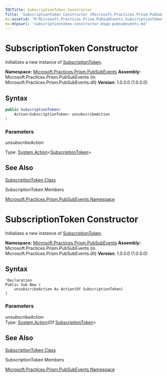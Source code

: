 ```yaml
---
TOCTitle: SubscriptionToken Constructor
Title: 'SubscriptionToken Constructor (Microsoft.Practices.Prism.PubSubEvents)'
ms:assetid: 'M:Microsoft.Practices.Prism.PubSubEvents.SubscriptionToken.\#ctor(System.Action{Microsoft.Practices.Prism.PubSubEvents.SubscriptionToken})'
ms:mtpsurl: 'subscriptiontoken-constructor-mspp-pubsubevents.md'
---
```


# SubscriptionToken Constructor

Initializes a new instance of [SubscriptionToken](/patterns-practices/reference/subscriptiontoken-class-mspp-pubsubevents).

**Namespace:** [Microsoft.Practices.Prism.PubSubEvents](/patterns-practices/reference/mspp-pubsubevents-namespace)
**Assembly:** Microsoft.Practices.Prism.PubSubEvents (in Microsoft.Practices.Prism.PubSubEvents.dll)
**Version:** 1.0.0.0 (1.0.0.0)

## Syntax

```C#
public SubscriptionToken(
	Action<SubscriptionToken> unsubscribeAction
)
```

### Parameters

*unsubscribeAction*

Type: [System.Action](http://msdn.microsoft.com/en-us/library/018hxwa8)&lt;[SubscriptionToken](/patterns-practices/reference/subscriptiontoken-class-mspp-pubsubevents)&gt;

## See Also

[SubscriptionToken Class](/patterns-practices/reference/subscriptiontoken-class-mspp-pubsubevents)

SubscriptionToken Members

[Microsoft.Practices.Prism.PubSubEvents Namespace](/patterns-practices/reference/mspp-pubsubevents-namespace)


# SubscriptionToken Constructor

Initializes a new instance of [SubscriptionToken](/patterns-practices/reference/subscriptiontoken-class-mspp-pubsubevents).

**Namespace:** [Microsoft.Practices.Prism.PubSubEvents](/patterns-practices/reference/mspp-pubsubevents-namespace)
**Assembly:** Microsoft.Practices.Prism.PubSubEvents (in Microsoft.Practices.Prism.PubSubEvents.dll)
**Version:** 1.0.0.0 (1.0.0.0)

## Syntax

```VB
'Declaration
Public Sub New ( 
	unsubscribeAction As Action(Of SubscriptionToken)
)
```

### Parameters

*unsubscribeAction*<br/> 
Type: [System.Action](http://msdn.microsoft.com/en-us/library/018hxwa8)(Of [SubscriptionToken](/patterns-practices/reference/subscriptiontoken-class-mspp-pubsubevents)&gt;

## See Also

[SubscriptionToken Class](/patterns-practices/reference/subscriptiontoken-class-mspp-pubsubevents)

SubscriptionToken Members

[Microsoft.Practices.Prism.PubSubEvents Namespace](/patterns-practices/reference/mspp-pubsubevents-namespace)
